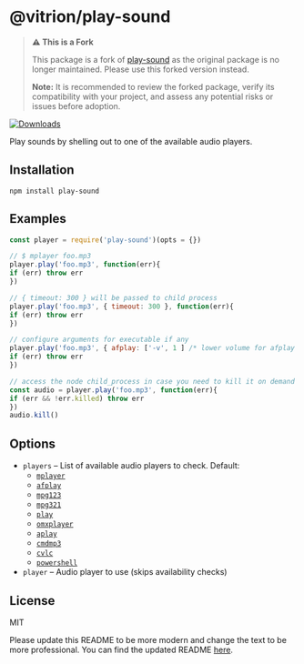 

# @vitrion/play-sound

> **⚠️ This is a Fork**
>
> This package is a fork of [play-sound](https://www.npmjs.com/package/play-sound) as the original package is no longer maintained. Please use this forked version instead.
>
> **Note:** It is recommended to review the forked package, verify its compatibility with your project, and assess any potential risks or issues before adoption.


[![Downloads](https://img.shields.io/npm/dt/play-sound.svg)](https://npmjs.org/package/play-sound)

Play sounds by shelling out to one of the available audio players.

## Installation

```
npm install play-sound
```

## Examples

```javascript
const player = require('play-sound')(opts = {})

// $ mplayer foo.mp3
player.play('foo.mp3', function(err){
if (err) throw err
})

// { timeout: 300 } will be passed to child process
player.play('foo.mp3', { timeout: 300 }, function(err){
if (err) throw err
})

// configure arguments for executable if any
player.play('foo.mp3', { afplay: ['-v', 1 ] /* lower volume for afplay on OSX */ }, function(err){
if (err) throw err
})

// access the node child_process in case you need to kill it on demand
const audio = player.play('foo.mp3', function(err){
if (err && !err.killed) throw err
})
audio.kill()
```

## Options

* `players` – List of available audio players to check. Default:
    * [`mplayer`](https://www.mplayerhq.hu/)
    * [`afplay`](https://developer.apple.com/library/mac/documentation/Darwin/Reference/ManPages/man1/afplay.1.html)
    * [`mpg123`](http://www.mpg123.de/)
    * [`mpg321`](http://mpg321.sourceforge.net/)
    * [`play`](http://sox.sourceforge.net/)
    * [`omxplayer`](https://github.com/popcornmix/omxplayer)
    * [`aplay`](https://linux.die.net/man/1/aplay)
    * [`cmdmp3`](https://github.com/jimlawless/cmdmp3)
    * [`cvlc`](https://www.commandlinux.com/man-page/man1/cvlc.1.html)
    * [`powershell`](https://docs.microsoft.com/en-us/powershell/)
* `player` – Audio player to use (skips availability checks)

## License

MIT

Please update this README to be more modern and change the text to be more professional. You can find the updated README [here](https://www.npmjs.com/package/@vitrion/play-sound).
